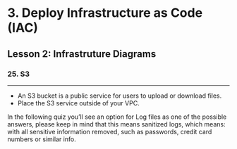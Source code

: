 # 3. Deploy Infrastructure as Code (IAC)

## Lesson 2: Infrastruture Diagrams


### 25. S3
___

* An S3 bucket is a public service for users to upload or download files.
* Place the S3 service outside of your VPC.

In the following quiz you’ll see an option for Log files as one of the possible answers, please keep in mind that this means sanitized logs, which means: with all sensitive information removed, such as passwords, credit card numbers or similar info.